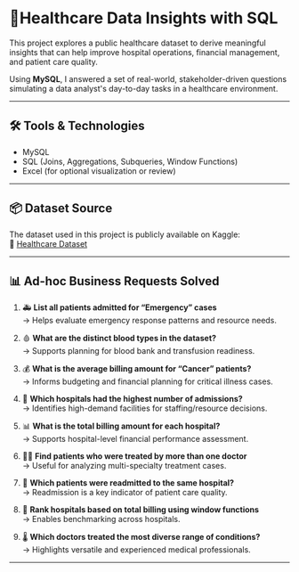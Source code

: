 # 🏥Healthcare Data Insights with SQL

This project explores a public healthcare dataset to derive meaningful insights that can help improve hospital operations, financial management, and patient care quality.

Using **MySQL**, I answered a set of real-world, stakeholder-driven questions simulating a data analyst's day-to-day tasks in a healthcare environment.

---

## 🛠️ Tools & Technologies
- MySQL
- SQL (Joins, Aggregations, Subqueries, Window Functions)
- Excel (for optional visualization or review)

---

## 📦 Dataset Source

The dataset used in this project is publicly available on Kaggle:  
🔗 [Healthcare Dataset](https://www.kaggle.com/datasets/prasad22/healthcare-dataset)

---

## 📊 Ad-hoc Business Requests Solved

1. 🚑 **List all patients admitted for “Emergency” cases**  
   → Helps evaluate emergency response patterns and resource needs.

2. 🩸 **What are the distinct blood types in the dataset?**  
   → Supports planning for blood bank and transfusion readiness.

3. 💰 **What is the average billing amount for “Cancer” patients?**  
   → Informs budgeting and financial planning for critical illness cases.

4. 🏥 **Which hospitals had the highest number of admissions?**  
   → Identifies high-demand facilities for staffing/resource decisions.

5. 📊 **What is the total billing amount for each hospital?**  
   → Supports hospital-level financial performance assessment.

6. 👩‍⚕️ **Find patients who were treated by more than one doctor**  
   → Useful for analyzing multi-specialty treatment cases.

7. 🔁 **Which patients were readmitted to the same hospital?**  
   → Readmission is a key indicator of patient care quality.

8. 🏅 **Rank hospitals based on total billing using window functions**  
   → Enables benchmarking across hospitals.

9. 🌡️ **Which doctors treated the most diverse range of conditions?**  
   → Highlights versatile and experienced medical professionals.

---



